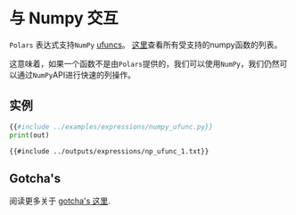 # 与 Numpy 交互

`Polars` 表达式支持`NumPy` [ufuncs](https://numpy.org/doc/stable/reference/ufuncs.html)。 [这里](https://numpy.org/doc/stable/reference/ufuncs.html#available-ufuncs)查看所有受支持的numpy函数的列表。

这意味着，如果一个函数不是由`Polars`提供的，我们可以使用`NumPy`，我们仍然可以通过`NumPy`API进行快速的列操作。

## 实例

```python
{{#include ../examples/expressions/numpy_ufunc.py}}
print(out)
```

```text
{{#include ../outputs/expressions/np_ufunc_1.txt}}
```

## Gotcha's

阅读更多关于 [gotcha's 这里](POLARS_ROOT/howcani/interop/numpy.html).

